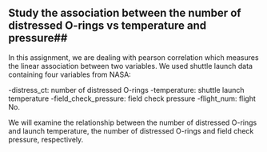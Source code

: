## Study the association between the number of distressed O-rings vs temperature and pressure##

In this assignment, we are dealing with pearson correlation which measures the linear association between two variables. We used shuttle launch data containing four variables from NASA:

-distress_ct: number of distressed O-rings
-temperature: shuttle launch temperature
-field_check_pressure: field check pressure
-flight_num: flight No.

We will examine the relationship between the number of distressed O-rings and launch temperature, the number of distressed O-rings and field check pressure, respectively. 

